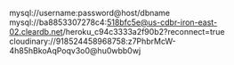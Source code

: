 mysql://username:password@host/dbname
mysql://ba8853307278c4:518bfc5e@us-cdbr-iron-east-02.cleardb.net/heroku_c94c3333a2f90b2?reconnect=true
cloudinary://918524458968758:z7PhbrMcW-4h85hBkoAqPoqv3o0@hu0wbb0wj